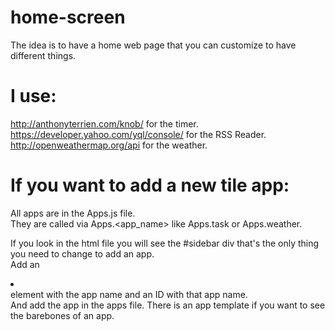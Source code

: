 home-screen
===========

The idea is to have a home web page that you can customize to have different things.

I use:
======

http://anthonyterrien.com/knob/ for the timer.  
https://developer.yahoo.com/yql/console/ for the RSS Reader.  
http://openweathermap.org/api for the weather.  

If you want to add a new tile app:
==================================

All apps are in the Apps.js file.  
They are called via Apps.<app_name> like Apps.task or Apps.weather.  

If you look in the html file you will see the #sidebar div that's the only thing you need to change to add an app.  
Add an <li></li> element with the app name and an ID with that app name.  
And add the app in the apps file. There is an app template if you want to see the barebones of an app.  
